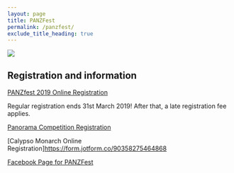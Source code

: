 ```yaml
---
layout: page
title: PANZFest
permalink: /panzfest/
exclude_title_heading: true
---
```


<p><img src="../files/PANZfest-2019_FINAL_pdf__page_1_of_2_.png" /></p>

## Registration and information

[PANZfest 2019 Online Registration](https://form.jotform.co/81902030084850)

Regular registration ends 31st March 2019!  After that, a late registration fee applies.

[Panorama Competition Registration](https://form.jotform.co/81902032784859)

[Calypso Monarch Online Registration]https://form.jotform.co/90358275464868

[Facebook Page for PANZFest](https://www.facebook.com/panzfest)
